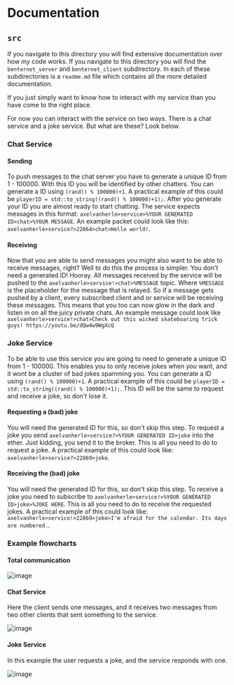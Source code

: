 # Documentation

## `src`
If you navigate to this directory you will find extensive documentation over how *my* code works. If you navigate to this directory you will find the `benternet_server` and `benternet_client` subdirectory. In each of these subdirectories is a `readme.md` file which contains all the more detailed documentation.

If you just simply want to know how to interact with my service than you have come to the right place.

For now you can interact with the service on two ways. There is a chat service and a joke service. But what are these? Look below.

### Chat Service

#### Sending
To push messages to the chat server you have to generate a unique ID from 1 - 100000. With this ID you will be identified by other chatters. You can generate a ID using `(rand() % 100000)+1`. A practical example of this could be `playerID = std::to_string((rand() % 100000)+1);`. After you generate your ID you are almost ready to start chatting. The service expects messages in this format: `axelvanherle>service>%YOUR GENERATED ID>chat>%YOUR MESSAGE`. An example packet could look like this: `axelvanherle>service?>22864>chat>Hello world!`.

#### Receiving
Now that you are able to send messages you might also want to be able to receive messages, right? Well to do this the process is simpler. You don't need a generated ID! Hooray. All messages received by the service will be pushed to the `axelvanherle>service!>chat>%MESSAGE` topic. Where `%MESSAGE` is the placeholder for the message that is relayed. So if a message gets pushed by a client, every subscribed client and or service will be receiving these messages. This means that you too can now glow in the dark and listen in on all the juicy private chats. An example message could look like `axelvanherle>service!>chat>Check out this wicked skateboaring trick guys! https://youtu.be/dQw4w9WgXcQ`

### Joke Service

To be able to use this service you are going to need to generate a unique ID from 1 - 100000. This enables you to only receive jokes when *you* want, and it wont be a cluster of bad jokes spamming you. You can generate a ID using `(rand() % 100000)+1`. A practical example of this could be `playerID = std::to_string((rand() % 100000)+1);`. This ID will be the same to request and receive a joke, so don't lose it.

#### Requesting a (bad) joke
You will need the generated ID for this, so don't skip this step. To request a joke you send `axelvanherle>service?>%YOUR GENERATED ID>joke` into the ether. Just kidding, you send it to the broker. This is all you need to do to request a joke. A practical example of this could look like: `axelvanherle>service?>22869>joke`.

#### Receiving the (bad) joke
You will need the generated ID for this, so don't skip this step. To receive a joke you need to subscribe to `axelvanherle>service!>%YOUR GENERATED ID>joke>%JOKE HERE`. This is all you need to do to receive the requested jokes. A practical example of this could look like: `axelvanherle>service!>22869>joke>I'm afraid for the calendar. Its days are numbered.`.

### Example flowcharts

#### Total communication
![image](https://user-images.githubusercontent.com/94362354/234311511-36c288af-c2b7-4d3c-8dc1-43b3db35dd8b.png)

#### Chat Service
Here the client sends one messages, and it receives two messages from two other clients that sent something to the service.

![image](https://user-images.githubusercontent.com/94362354/234308439-5b68ca65-441b-4726-b000-142db5a6d61b.png)

#### Joke Service
In this example the user requests a joke, and the service responds with one.

![image](https://user-images.githubusercontent.com/94362354/234309363-343c27fd-a415-4a4d-9fef-d76c6fd336fe.png)


